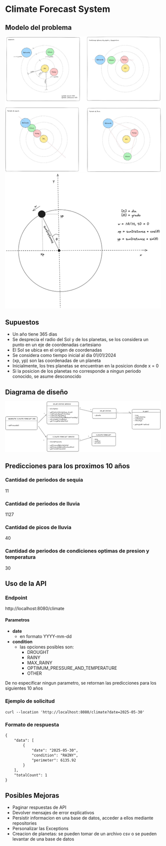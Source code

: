 # Climate Forecast System
## Modelo del problema
![image](demo/img/Modelo1.jpeg)
![image](demo/img/Modelo2.jpeg)

## Supuestos
* Un año tiene 365 dias
* Se desprecia el radio del Sol y de los planetas, se los considera un punto en un eje de coordenadas cartesiano
* El Sol se ubica en el origen de coordenadas
* Se considera como tiempo inicial al dia 01/01/2024
* (xp, yp) son las coordenadas de un planeta
* Inicialmente, los tres planetas se encuentran en la posicion donde x = 0
* Si la posicion de los planetas no corresponde a ningun periodo conocido, se asume desconocido

## Diagrama de diseño
![image](demo/img/Modelo3.jpeg)


## Predicciones para los proximos 10 años
### Cantidad de periodos de sequia
11

### Cantidad de periodos de lluvia
1127

### Cantidad de picos de lluvia
40

### Cantidad de periodos de condiciones optimas de presion y temperatura
30

## Uso de la API
### Endpoint
http://localhost:8080/climate
#### Parametros
* __date__
  * en formato YYYY-mm-dd
* __condition__
  * las opciones posibles son:
    * DROUGHT
    * RAINY
    * MAX_RAINY
    * OPTIMUM_PRESSURE_AND_TEMPERATURE
    * OTHER

De no especificar ningun parametro, se retornan las predicciones para los siguientes 10 años
### Ejemplo de solicitud
```curl --location 'http://localhost:8080/climate?date=2025-05-30'```

### Formato de respuesta
```  
{
    "data": [
        {
            "date": "2025-05-30",
            "condition": "RAINY",
            "perimeter": 6135.92
        }
    ],
    "totalCount": 1
}
```

## Posibles Mejoras
* Paginar respuestas de API
* Devolver mensajes de error explicativos
* Persistir informacion en una base de datos, acceder a ellos mediante repositories
* Personalizar las Exceptions
* Creacion de planetas: se pueden tomar de un archivo csv o se pueden levantar de una base de datos